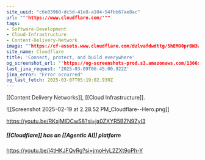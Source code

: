 ```yaml
---
site_uuid: "c6e83960-dc5d-41e8-a104-54fbb67ae8ac"
url: ""'https://www.cloudflare.com/'""
tags:
- Software-Development
- Cloud-Infrastructure
- Content-Delivery-Network
image: ""https://cf-assets.www.cloudflare.com/dzlvafdwdttg/5hEMO0prBW3wDvchZU0iBZ/8e05bb4c55f8906e58d09dbc861c0f22/CF_logo_horizontal_singlecolor_wht.svg""
site_name: Cloudflare
title: 'Connect, protect, and build everywhere'
og_screenshot_url: ""https://og-screenshots-prod.s3.amazonaws.com/1366x768/80/false/a6ad87b96b6f44b6b903d3db0d28b0f75e62c6ec246afd9e218723c6168baad3.jpeg""
last_jina_request: '2025-03-09T06:45:00.922Z'
jina_error: "Error occurred"
og_last_fetch: 2025-03-07T05:19:02.930Z
---
```

[[Content Delivery Networks]], [[Cloud Infrastructure]]. 

![[Screenshot 2025-02-19 at 2.28.52 PM_Cloudflare--Hero.png]]

https://youtu.be/RKxjMIDCwS8?si=ja0ZXYR5BZN9ZyI3

##### [[Cloudflare]] has an [[Agentic AI]] platform

https://youtu.be/l4tHKJFQvRg?si=jmoHyL2ZXt9oPh-Y

